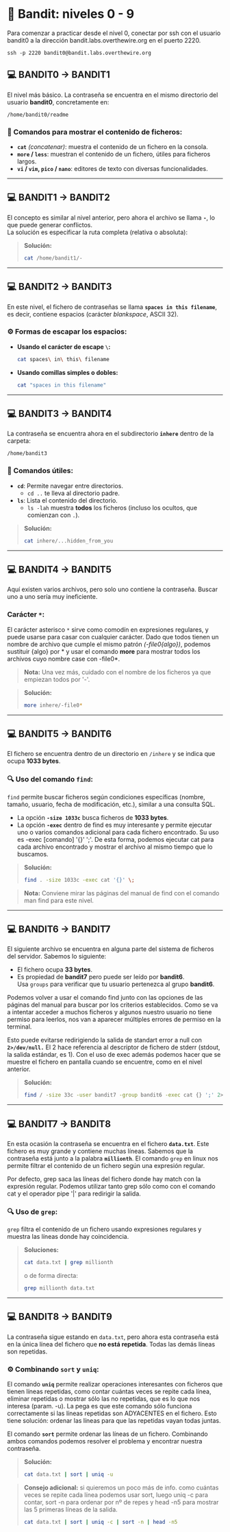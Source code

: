 

# 🔐 Bandit: niveles 0 - 9

Para comenzar a practicar desde el nivel 0, conectar por ssh con el usuario bandit0 a la dirección bandit.labs.overthewire.org en el puerto 2220.

```
ssh -p 2220 bandit0@bandit.labs.overthewire.org
```

## 💻 **BANDIT0 → BANDIT1**

El nivel más básico. La contraseña se encuentra en el mismo directorio del usuario **bandit0**, concretamente en:

```
/home/bandit0/readme
```

### 📄 Comandos para mostrar el contenido de ficheros:
- **`cat`** *(concatenar)*: muestra el contenido de un fichero en la consola.
- **`more` / `less`**: muestran el contenido de un fichero, útiles para ficheros largos.
- **`vi` / `vim`, `pico` / `nano`**: editores de texto con diversas funcionalidades.

---

## 💻 **BANDIT1 → BANDIT2**

El concepto es similar al nivel anterior, pero ahora el archivo se llama **`-`**, lo que puede generar conflictos.  
La solución es especificar la ruta completa (relativa o absoluta):

> **Solución:**
>
> ```sh
> cat /home/bandit1/-
> ```

---

## 💻 **BANDIT2 → BANDIT3**

En este nivel, el fichero de contraseñas se llama **`spaces in this filename`**, es decir, contiene espacios (carácter *blankspace*, ASCII 32).

### ⚙️ Formas de escapar los espacios:
- **Usando el carácter de escape `\`:**

  ```sh
  cat spaces\ in\ this\ filename
  ```

- **Usando comillas simples o dobles:**

  ```sh
  cat "spaces in this filename"
  ```

---

## 💻 **BANDIT3 → BANDIT4**

La contraseña se encuentra ahora en el subdirectorio **`inhere`** dentro de la carpeta:

```
/home/bandit3
```

### 📁 Comandos útiles:
- **`cd`**: Permite navegar entre directorios.
  - `cd ..` te lleva al directorio padre.
- **`ls`**: Lista el contenido del directorio.
  - `ls -lah` muestra **todos** los ficheros (incluso los ocultos, que comienzan con `.`).

> **Solución:**
>
> ```sh
> cat inhere/...hidden_from_you
> ```

---

## 💻 **BANDIT4 → BANDIT5**

Aquí existen varios archivos, pero solo uno contiene la contraseña. Buscar uno a uno sería muy ineficiente.

### Carácter `*`:
El carácter asterisco `*` sirve como comodín en expresiones regulares, y puede usarse para casar con cualquier carácter. 
Dado que todos tienen un nombre de archivo que cumple el mismo patrón *(-file0{algo})*, podemos sustituir {algo} por * y usar el comando **more** para mostrar todos los archivos cuyo nombre case con -file0*.

> **Nota:** Una vez más, cuidado con el nombre de los ficheros ya que empiezan todos por '-'.

> **Solución:**
>
> ```sh
> more inhere/-file0*
> ```

---

## 💻 **BANDIT5 → BANDIT6**

El fichero se encuentra dentro de un directorio en `/inhere` y se indica que ocupa **1033 bytes**.

### 🔍 Uso del comando `find`:
`find` permite buscar ficheros según condiciones específicas (nombre, tamaño, usuario, fecha de modificación, etc.), similar a una consulta SQL.

- La opción **`-size 1033c`** busca ficheros de **1033 bytes**.
- 	La opción **`-exec`** dentro de find es muy interesante y permite ejecutar uno o varios comandos adicional para cada fichero encontrado. Su uso es -exec [comando] '{}' ';'. De esta forma, podemos ejecutar cat para cada archivo encontrado y mostrar el archivo al mismo tiempo que lo buscamos.


> **Solución:**
>
> ```sh
> find . -size 1033c -exec cat '{}' \;
> ```

  > **Nota:** Conviene mirar las páginas del manual de find con el comando man find para este nivel.

---

## 💻 **BANDIT6 → BANDIT7**

El siguiente archivo se encuentra en alguna parte del sistema de ficheros del servidor. Sabemos lo siguiente:
- El fichero ocupa **33 bytes**.
- Es propiedad de **bandit7** pero puede ser leído por **bandit6**.  
  Usa `groups` para verificar que tu usuario pertenezca al grupo **bandit6**.

Podemos volver a usar el comando find junto con las opciones de las páginas del manual para buscar por los criterios establecidos. Como se va a intentar acceder a muchos ficheros y algunos nuestro usuario no tiene permiso para leerlos, nos van a aparecer múltiples errores de permiso en la terminal. 

Esto puede evitarse redirigiendo la salida de standart error a null con **`2>/dev/null.`** El 2 hace referencia al descriptor de fichero de stderr (stdout, la salida estándar, es 1). 
Con el uso de exec además podemos hacer que se muestre el fichero en pantalla cuando se encuentre, como en el nivel anterior.

> **Solución:**
>
> ```sh
> find / -size 33c -user bandit7 -group bandit6 -exec cat {} ';' 2>/dev/null
> ```

---

## 💻 **BANDIT7 → BANDIT8**

En esta ocasión la contraseña se encuentra en el fichero **`data.txt`**. Este fichero es muy grande y contiene muchas líneas. 
Sabemos que la contraseña está junto a la palabra **`millionth`**. El comando `grep` en linux nos permite filtrar el contenido de un fichero según una expresión regular. 

Por defecto, grep saca las líneas del fichero donde hay match con la expresión regular. Podemos utilizar tanto grep sólo como con el comando cat y el operador pipe '|' para 
redirigir la salida.

### 🔍 Uso de `grep`:
`grep` filtra el contenido de un fichero usando expresiones regulares y muestra las líneas donde hay coincidencia.

> **Soluciones:**
>
> ```sh
> cat data.txt | grep millionth
> ```
>
> o de forma directa:
>
> ```sh
> grep millionth data.txt
> ```

---

## 💻 **BANDIT8 → BANDIT9**

La contraseña sigue estando en `data.txt`, pero ahora esta contraseña está en la única línea del fichero que **no está repetida**. Todas las demás líneas son repetidas.

### ⚙️ Combinando `sort` y `uniq`:
El comando **`uniq`** permite realizar operaciones interesantes con ficheros que tienen líneas repetidas, como contar cuántas veces se repite cada línea, eliminar repetidas o mostrar sólo las no repetidas, que es lo que nos interesa (param. -u). La pega es que este comando sólo funciona correctamente si las líneas repetidas son ADYACENTES en el fichero. Esto tiene solución: ordenar las líneas para que las repetidas vayan todas juntas. 

El comando **`sort`** permite ordenar las líneas de un fichero. Combinando ambos comandos podemos resolver el problema y encontrar nuestra contraseña.

> **Solución:**
>
> ```sh
> cat data.txt | sort | uniq -u
> ```

> **Consejo adicional:** si quieremos un poco más de info. como cuántas veces se repite cada línea podemos usar sort, luego uniq -c para contar, sort -n para ordenar por nº de repes y head -n5 para mostrar las 5 primeras líneas de la salida.
>
> ```sh
> cat data.txt | sort | uniq -c | sort -n | head -n5
> ```

